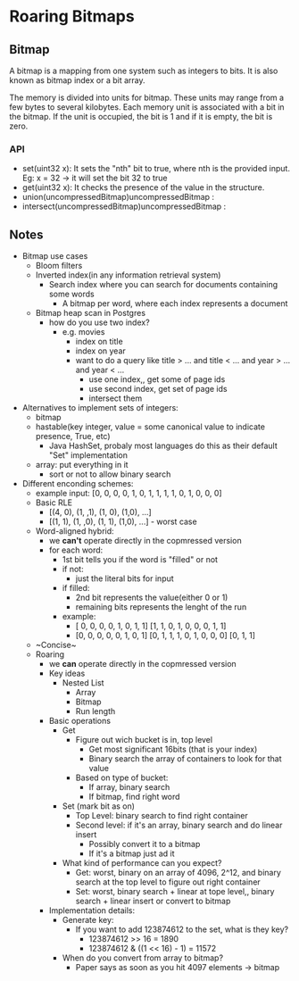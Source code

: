 # Roaring Bitmaps

## Bitmap

A bitmap is a mapping from one system such as integers to bits. It is also known as bitmap index or a bit array.

The memory is divided into units for bitmap. These units may range from a few bytes to several kilobytes. Each memory unit is associated with a bit in the bitmap. If the unit is occupied, the bit is 1 and if it is empty, the bit is zero.

### API

* set(uint32 x): It sets the "nth" bit to true, where nth is the provided input. Eg: x = 32 -> it will set the bit 32 to true
* get(uint32 x): It checks the presence of the value in the structure. 
* union(uncompressedBitmap)uncompressedBitmap : 
* intersect(uncompressedBitmap)uncompressedBitmap : 

## Notes

* Bitmap use cases
  * Bloom filters
  * Inverted index(in any information retrieval system)
    * Search index where you can search for documents containing some words
      * A bitmap per word, where each index represents a document
  * Bitmap heap scan in Postgres
    * how do you use two index?
      * e.g. movies
        * index on title
        * index on year
        * want to do a query like title > ... and title < ... and year > ... and year < ...
          * use one index,, get some of page ids
          * use second index, get set of page ids
          * intersect them
* Alternatives to implement sets of integers:
  * bitmap
  * hastable(key integer, value = some canonical value to indicate presence, True, etc)
    * Java HashSet, probaly most languages do this as their default "Set" implementation
  * array: put everything in it
    * sort or not to allow binary search
* Different enconding schemes:
  * example input: [0, 0, 0, 0, 1, 0, 1, 1, 1, 1, 0, 1, 0, 0, 0]
  * Basic RLE
    * [(4, 0), (1, ,1), (1, 0), (1,0), ...]
    * [(1, 1), (1, ,0), (1, 1), (1,0), ...] - worst case
  * Word-aligned hybrid:
    * we **can't** operate directly in the copmressed version
    * for each word:
      * 1st bit tells you if the word is "filled" or not
      * if not:
        * just the literal bits for input
      * if filled:
        * 2nd bit represents the value(either 0 or 1)
        * remaining bits represents the lenght of the run
      * example:
        * [   0, 0, 0, 0, 1, 0, 1,     1] [1, 1, 0, 1, 0, 0, 0,      1, 1]
        * [0, 0, 0, 0, 0, 1, 0, 1] [0, 1,  1, 1, 0, 1, 0, 0, 0]  [0, 1, 1]
  * ~Concise~
  * Roaring
    * we **can** operate directly in the copmressed version
    * Key ideas
      * Nested List
        * Array
        * Bitmap
        * Run length
    * Basic operations
      * Get
        * Figure out wich bucket is in, top level
          * Get most significant 16bits (that is your index)
          * Binary search the array of containers to look for that value
        * Based on type of bucket:
          * If array, binary search
          * If bitmap, find right word
      * Set (mark bit as on)
        * Top Level: binary search to find right container
        * Second level: if it's an array, binary search and do linear insert
          * Possibly convert it to a bitmap
          * If it's a bitmap just ad it
      * What kind of performance can you expect?
        * Get: worst, binary on  an array of 4096, 2^12, and binary search at the top level to figure out right container
        * Set: worst, binary search + linear at tope level,, binary search + linear insert or convert to bitmap
    * Implementation details:
      * Generate key:
        * If you want to add 123874612 to the set, what is they key?
          * 123874612 >> 16 = 1890
          * 123874612 & ((1 << 16) - 1) = 11572
      * When do you convert from array to bitmap?
        * Paper says as soon as you hit 4097 elements -> bitmap